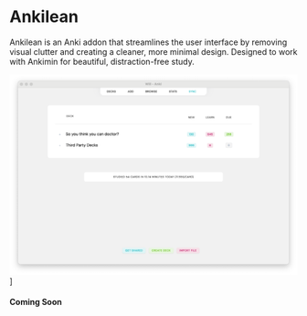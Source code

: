 # Ankilean
Ankilean is an Anki addon that streamlines the user interface by removing visual clutter and creating a cleaner, more minimal design. Designed to work with Ankimin for beautiful, distraction-free study.

![Ankilean Demo](https://github.com/ctrlaltwill/Ankilean/blob/main/Anki%20UI%20Refresh.png)]

#### Coming Soon
